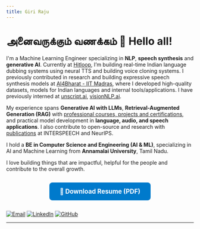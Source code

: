 ```yaml
---
title: Giri Raju
---
```


# அனைவருக்கும் வணக்கம் 🙏 Hello all! 


I'm a Machine Learning Engineer specializing in  **NLP**, **speech synthesis** and **generative AI**. Currently at [Hitloop](https://hitloop.com), I’m building real-time Indian language dubbing systems using neural TTS and building voice cloning systems. I previously contributed in research and building expressive speech synthesis models at [AI4Bharat - IIT Madras](https://ai4bharat.iitm.ac.in), where I developed high-quality datasets, models for Indian languages and internal tools/applications. I have previously interned at [unscript.ai](https://www.unscript.ai), [visionNLP.ai](https://www.visionnlp.com).

My experience spans **Generative AI with LLMs**, **Retrieval-Augmented Generation (RAG)** with [professional courses, projects and certifications](./certifications), and practical model development in **language, audio, and speech applications**. I also contribute to open-source and research with [publications](./publications) at INTERSPEECH and NeurIPS.

I hold a **BE in Computer Science and Engineering (AI & ML)**, specializing in AI and Machine Learning from **Annamalai University**, Tamil Nadu. 

I love building things that are impactful, helpful for the people and contribute to the overall growth. 

<div style="display: flex; justify-content: center; margin: 2em 0;">
  <a href="/assets/Giri_Raju_CV.pdf" 
     style="background-color: #007ACC; color: white; font-size: 1.2em; font-weight: bold; padding: 14px 28px; border-radius: 8px; text-decoration: none;">
    📄 Download Resume (PDF)
  </a>
</div>

<!-- ---

## 🛠️ Skills
- **Technologies**: Generative AI, Speech Synthesis, Large Language Models (LLMs), Natural Language Processing (NLP), Retrieval-Augmented Generation (RAG), Audio Processing, Computer Vision, Data Science
- **Languages**: Python, Bash, SQL,  C++ (Intermediate)
- **Frameworks**: PyTorch, TensorFlow, Hugging Face  
- **Tools**: LangChain, Gradio, Streamlit, Git  
- **Infra & Platforms**: Amazon Web Services (EC2, S3, SageMaker), Google Cloud Platform ( Basic Proficiency), Linux, Docker, NVIDIA GPUs  
- **Python Packages**: HuggingFace (Datasets, Transformers), Librosa, Matplotlib, NLTK, NumPy, OpenCV, Pandas, PyTorch, SciPy, Seaborn, TensorFlow, Tkinter, audio processing libraries.			
- **Databases & Vector DBs**: MySQL, PostgreSQL, Pinecone, Chroma

---

## 💼 Work Experience

**🔹 Hitloop (Nov 2024 – Present)**  
Bulding real-time dubbing platform with neural TTS and voice cloning models for Indian languages.

**🔹 AI4Bharat, IIT Madras (Oct 2022 – Oct 2024)**  
Led and contributed to expressive speech synthesis efforts for Indian languages; built TTS datasets and models for Indian langauages.

---

## 📚 Publications

- **End-to-End Indian Language Dubbing with Zero-Shot Speaker Preservation** - INTERSPEECH 2025
- **Rasa: Building Expressive Speech Synthesis Systems for Indian Languages in Low-resource Settings** – INTERSPEECH 2024  
- **Enhancing Out-of-Distribution Performance of Indian TTS Systems for Practical Applications** – INTERSPEECH 2024  
- **IndicVoices-R: Unlocking a Massive Multilingual Multi-speaker Speech Corpus for Scaling Indian TTS** – NeurIPS 2024  

---

## 🚀 Projects

- [📈 Stock Prediction (NLP + LSTM)](https://github.com/GiriRaju45/Numerical-and-sentimental-analysis-for-stock-price-prediction---GRIP)  
- [🔌 Product Classifier](https://github.com/GiriRaju45/parspec-project)  
- [🤖 ML Interview Chatbot](https://github.com/GiriRaju45/ML_Interview_Chatbot-VisionNLP)

--- -->

<!-- 
- 📧 Email: [girirajur023@gmail.com](mailto:girirajur023@gmail.com)
- 💼 [LinkedIn](https://www.linkedin.com/in/giri-raju-787854200/)
- 🧑‍💻 [GitHub](https://github.com/GiriRaju45)
- 📱 Mobile: +91 9159391060 -->

[![Email](https://img.shields.io/badge/email-%234285F4?style=for-the-badge&logo=gmail&logoColor=white)](mailto:girirajur023@gmail.com)
[![LinkedIn](https://img.shields.io/badge/linkedin-%230077B5?style=for-the-badge&logo=linkedin&logoColor=white)](https://www.linkedin.com/in/giri-raju-787854200/)
[![GitHub](https://img.shields.io/badge/github-%2312100E?style=for-the-badge&logo=github&logoColor=white)](https://github.com/GiriRaju45)


---
<!-- _This portfolio is built with [Jekyll](https://jekyllrb.com/) + Cayman, and hosted on [GitHub Pages](https://pages.github.com/)._ -->
